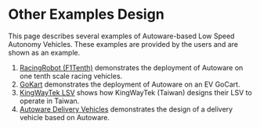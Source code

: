 # Other Examples Design

This page describes several examples of Autoware-based Low Speed Autonomy Vehicles. These examples are provided by the users and are shown as an example.

1. [RacingRobot (F1Tenth)](F1Tenth/index.md) demonstrates the deployment of Autoware on one tenth scale racing vehicles.
2. [GoKart](GoKart/Reference%20Design%20for%20Go-Kart%20with%20Autoware.md) demonstrates the deployment of Autoware on an EV GoCart.
3. [KingWayTek LSV](KWT_LSV/Kingway_LSV_introduction_ENG_0729AWF_v1.pdf) shows how KingWayTek (Taiwan) designs their LSV to operate in Taiwan.
4. [Autoware Delivery Vehicles](Delivery/index.md) demonstrates the design of a delivery vehicle based on Autoware.
